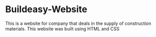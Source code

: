 # Buildeasy-Website

This is a website for company that deals in the supply of construction materials.
This website was built using HTML and CSS
